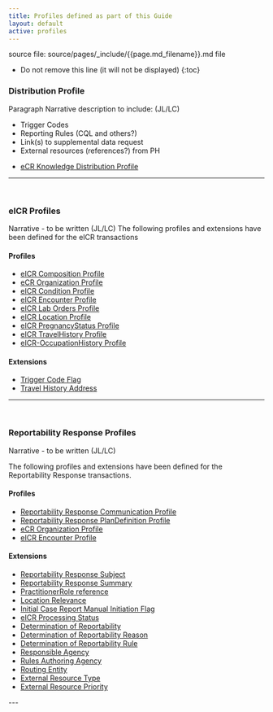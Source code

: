 ```yaml
---
title: Profiles defined as part of this Guide
layout: default
active: profiles
---
```


source file: source/pages/_include/{{page.md_filename}}.md  file

<!-- { :.no_toc } -->

<!-- TOC  the css styling for this is \pages\assets\css\project.css under 'markdown-toc'-->

* Do not remove this line (it will not be displayed)
{:toc}

<!-- end TOC -->


### Distribution Profile
Paragraph Narrative description to include: (JL/LC)
-	Trigger Codes
-	Reporting Rules (CQL and others?)
-	Link(s) to supplemental data request
-	External resources (references?) from PH 

<ul>
  <li><a href="StructureDefinition-ecr-knowledge-distribution.html">eCR Knowledge Distribution Profile</a></li>
</ul>

---
<br />

### eICR Profiles
Narrative - to be written (JL/LC)
The following profiles and extensions have been defined for the eICR transactions

#### Profiles

<ul>
  <li><a href="StructureDefinition-eicr-composition.html">eICR Composition Profile</a></li>
  <li><a href="StructureDefinition-ecr-organization.html">eCR Organization Profile</a></li>
  <li><a href="StructureDefinition-eicr-condition.html">eICR Condition Profile</a></li>
  <li><a href="StructureDefinition-eicr-encounter.html">eICR Encounter Profile</a></li>
  <li><a href="StructureDefinition-eicr-procedurerequest.html">eICR Lab Orders Profile</a></li>
  <li><a href="StructureDefinition-eicr-location.html">eICR Location Profile</a></li>
  <li><a href="StructureDefinition-eicr-pregnancystatus.html">eICR PregnancyStatus Profile</a></li>
  <li><a href="StructureDefinition-eicr-travelhistory.html">eICR TravelHistory Profile</a></li>
  <li><a href="StructureDefinition-eicr-occupationhistory.html">eICR-OccupationHistory Profile</a></li>
</ul>

#### Extensions

<ul>
  <li><a href="StructureDefinition-extension-trigger.html">Trigger Code Flag</a></li>
  <li><a href="StructureDefinition-extension-valueAddress.html">Travel History Address</a></li>
</ul>

---
<br />

### Reportability Response Profiles
Narrative - to be written (JL/LC)

The following profiles and extensions have been defined for the Reportability Response transactions.

#### Profiles

<ul>
  <li><a href="StructureDefinition-rr-communication.html">Reportability Response Communication Profile</a></li>
  <li><a href="StructureDefinition-rr-plandefinition.html">Reportability Response PlanDefinition Profile</a></li>
  <li><a href="StructureDefinition-ecr-organization.html">eCR Organization Profile</a></li>
  <li><a href="StructureDefinition-eicr-encounter.html">eICR Encounter Profile</a></li>
</ul>

#### Extensions

<ul>
  <li><a href="StructureDefinition-extension-rr-subject.html">Reportability Response Subject</a></li>
  <li><a href="StructureDefinition-extension-rr-summary.html">Reportability Response Summary</a></li>
  <li><a href="StructureDefinition-extension-practitioner-role.html">PractitionerRole reference</a></li>
  <li><a href="StructureDefinition-extension-location-relevance.html">Location Relevance</a></li>
  <li><a href="StructureDefinition-extension-manual-init.html">Initial Case Report Manual Initiation Flag</a></li>
  <li><a href="StructureDefinition-extension-rr-eicr-processing-status.html">eICR Processing Status</a></li>
  <li><a href="StructureDefinition-extension-rr-determination-of-reportability.html">Determination of Reportability</a></li>
  <li><a href="StructureDefinition-extension-rr-determination-of-reportability-reason.html">Determination of Reportability Reason</a></li>
  <li><a href="StructureDefinition-extension-rr-determination-of-reportability-rule.html">Determination of Reportability Rule</a></li>
  <li><a href="StructureDefinition-extension-rr-responsible-agency.html">Responsible Agency</a></li>
  <li><a href="StructureDefinition-extension-rr-rules-authoring-agency.html">Rules Authoring Agency</a></li>
  <li><a href="StructureDefinition-extension-rr-routing-entity.html">Routing Entity</a></li>
  <li><a href="StructureDefinition-extension-rr-external-resource-type.html">External Resource Type</a></li>
  <li><a href="StructureDefinition-extension-rr-external-resource-priority.html">External Resource Priority</a></li>
</ul>
---
